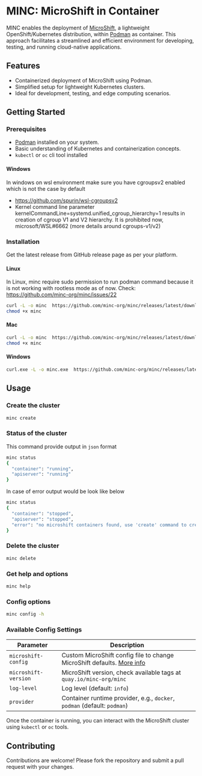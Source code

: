 # MINC: MicroShift in Container

MINC enables the deployment of [MicroShift](https://github.com/openshift/microshift), a lightweight OpenShift/Kubernetes distribution, within [Podman](https://podman.io/) as container.
This approach facilitates a streamlined and efficient environment for developing, testing, and running cloud-native applications.

## Features

- Containerized deployment of MicroShift using Podman.
- Simplified setup for lightweight Kubernetes clusters.
- Ideal for development, testing, and edge computing scenarios.

## Getting Started

### Prerequisites

- [Podman](https://podman.io/getting-started/installation) installed on your system.
- Basic understanding of Kubernetes and containerization concepts.
- `kubectl` or `oc` cli tool installed

#### Windows

In windows on wsl environment make sure you have cgroupsv2 enabled which is not the case by default
- https://github.com/spurin/wsl-cgroupsv2
- Kernel command line parameter kernelCommandLine=systemd.unified_cgroup_hierarchy=1 results in creation 
of cgroup V1 and V2 hierarchy. It is prohibited now, microsoft/WSL#6662 (more details around cgroups-v1/v2)

### Installation

Get the latest release from GitHub release page as per your platform.

#### Linux

In Linux, minc require sudo permission to run podman command because it is not working with rootless mode as of now.
Check: https://github.com/minc-org/minc/issues/22

```bash
curl -L -o minc  https://github.com/minc-org/minc/releases/latest/download/minc_linux_amd64
chmod +x minc
```

#### Mac
```bash
curl -L -o minc  https://github.com/minc-org/minc/releases/latest/download/minc_darwin_arm64
chmod +x minc
```

#### Windows
```bash
curl.exe -L -o minc.exe  https://github.com/minc-org/minc/releases/latest/download/minc.exe
```

## Usage

### Create the cluster 
```bash
minc create
```

### Status of the cluster

This command provide output in `json` format
```bash
minc status
{
  "container": "running",
  "apiserver": "running"
}
```
In case of error output would be look like below
```bash
minc status
{
  "container": "stopped",
  "apiserver": "stopped",
  "error": "no microshift containers found, use 'create' command to create it"
}
```

### Delete the cluster
```bash
minc delete
```

### Get help and options
```bash
minc help
```

### Config options
```bash
minc config -h
```

### Available Config Settings
| Parameter           | Description                                                                                                     |
|---------------------|-----------------------------------------------------------------------------------------------------------------|
| `microshift-config` | Custom MicroShift config file to change MicroShift defaults. [More info](https://github.com/openshift/microshift/blob/main/docs/user/howto_config.md) |
| `microshift-version`| MicroShift version, check available tags at `quay.io/minc-org/minc`                                             |
| `log-level`         | Log level (default: `info`)                                                                                     |
| `provider`          | Container runtime provider, e.g., `docker`, `podman` (default: `podman`)                                        |


Once the container is running, you can interact with the MicroShift cluster using `kubectl` or `oc` tools.

## Contributing

Contributions are welcome! Please fork the repository and submit a pull request with your changes.
